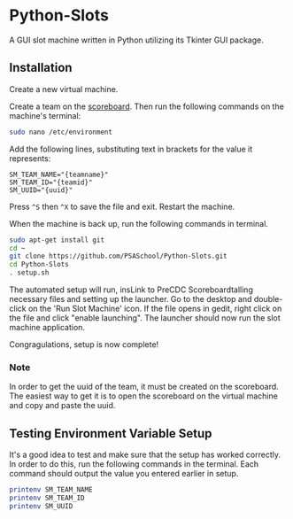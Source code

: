 # Python-Slots
A GUI slot machine written in Python utilizing its Tkinter GUI package.

## Installation
Create a new virtual machine.

Create a team on the [scoreboard]('https://192.168.20.218:5000'). Then run the following commands on the machine's terminal:
```bash
sudo nano /etc/environment
```
Add the following lines, substituting text in brackets for the value it represents:
```
SM_TEAM_NAME="{teamname}"
SM_TEAM_ID="{teamid}"
SM_UUID="{uuid}"
```
Press `^S` then `^X` to save the file and exit. Restart the machine.

When the machine is back up, run the following commands in terminal.
```bash
sudo apt-get install git
cd ~
git clone https://github.com/PSASchool/Python-Slots.git
cd Python-Slots
. setup.sh
```
The automated setup will run, insLink to PreCDC Scoreboardtalling necessary files and setting up the launcher. Go to the desktop and double-click on the 'Run Slot Machine' icon. If the file opens in gedit, right click on the file and click "enable launching". The launcher should now run the slot machine application.

Congragulations, setup is now complete!

### Note
In order to get the uuid of the team, it must be created on the scoreboard. The easiest way to get it is to open the scoreboard on the virtual machine and copy and paste the uuid.

## Testing Environment Variable Setup
It's a good idea to test and make sure that the setup has worked correctly. In order to do this, run the following commands in the terminal. Each command should output the value you entered earlier in setup.
```bash
printenv SM_TEAM_NAME
printenv SM_TEAM_ID
printenv SM_UUID
```
